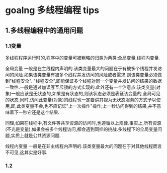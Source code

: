 # goalng 多线程编程 tips

## 1.多线程编程中的通用问题
### 1.1变量
多线程程序运行时的,程序中的变量可被粗略的归类为两类:全局变量,线程内变量.

全局变量
一般是在主线程内声明的.该类变量最大的问题在于有被多个线程并发访问的风险.如果该类变量有被多个线程并发访问的风险或者需求,则该类变量必须做到"线程安全".
"线程安全",即能保证多个线程对同一个变量并发访问的结果的数据一致性.一般是通过加读写互斥锁的方式实现的.此外还有一个注意点:该类变量(对象)一般应该是无状态的,如果是有状态的,则该状态必须是表征该变量的,全局可见的状态.同时,访问此变量(对象)的线程也一定要讲其视为无状态服务的方式予以使用,即,此类变量不会,也不应记忆"上一次操作"操作;上一秒访问得到的结果,并不意味着下一秒它还是这个结果.
  
同理,如果在线程中,有文件等共享资源的访问时,也遵循以上规律.事实上,所有资源(不光是变量),如果会被多个线程访问,都会遇到同样的挑战.多线程下的全局变量问题,实质上就是公共资源问题.
  
线程内变量
一般是在非主线程内声明的.该类变量最大的问题在于对其他线程而言不可见.这其实是好事.
  
  

### 1.2
